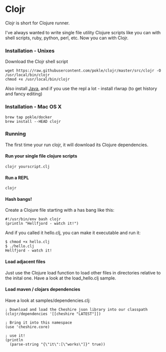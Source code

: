 # Clojr

Clojr is short for Clojure runner.

I've always wanted to write single file utility Clojure scripts like you can with shell scripts, ruby, python, perl, etc. Now you can with Clojr.


### Installation - Unixes

Download the Clojr shell script

    wget https://raw.githubusercontent.com/pokle/clojr/master/src/clojr -O /usr/local/bin/clojr
    chmod +x /usr/local/bin/clojr

Also install [Java](http://java.sun.com), and if you use the repl a lot - install rlwrap (to get history and fancy editing)

### Installation - Mac OS X

    brew tap pokle/docker
    brew install --HEAD clojr

### Running

The first time your run clojr, it will download its Clojure dependencies.

#### Run your single file clojure scripts

    clojr yourscript.clj

#### Run a REPL

    clojr

#### Hash bangs!

Create a Clojure file starting with a has bang like this:

    #!/usr/bin/env bash clojr
    (println "Hellfjord - watch it!")

And if you called it hello.clj, you can make it executable and run it:

    $ chmod +x hello.clj
    $ ./hello.clj
    Hellfjord - watch it!

#### Load adjacent files

Just use the Clojure load function to load other files in directories relative to the inital one. Have a look at the load_hello.clj sample.

#### Load maven / clojars dependencies

Have a look at samples/dependencies.clj:

    ; Download and load the Cheshire json library into our classpath
    (clojr/dependencies '[[cheshire "LATEST"]])

    ; Bring it into this namespace
    (use 'cheshire.core)

    ; use it!
    (println
      (parse-string "{\"it\":[\"works\"]}" true))

